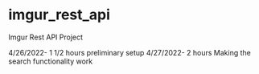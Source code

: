 # imgur_rest_api
Imgur Rest API Project

4/26/2022- 1 1/2 hours preliminary setup
4/27/2022- 2 hours Making the search functionality work
